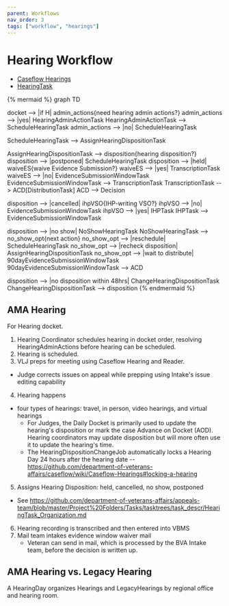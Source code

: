 ```yaml
---
parent: Workflows
nav_order: 3
tags: ["workflow", "hearings"]
---
```

# Hearing Workflow

* [Caseflow Hearings](https://github.com/department-of-veterans-affairs/caseflow/wiki/Caseflow-Hearings)
* [HearingTask](task_descr/HearingTask_Organization.md)

{% mermaid %}
graph TD

docket --> |if H| admin_actions{need hearing admin actions?}
admin_actions --> |yes| HearingAdminActionTask
HearingAdminActionTask --> ScheduleHearingTask
admin_actions --> |no| ScheduleHearingTask

ScheduleHearingTask --> AssignHearingDispositionTask

AssignHearingDispositionTask --> disposition{hearing disposition?}
disposition --> |postponed| ScheduleHearingTask
disposition --> |held| waiveES{waive Evidence Submission?}
waiveES --> |yes| TranscriptionTask
waiveES --> |no| EvidenceSubmissionWindowTask
EvidenceSubmissionWindowTask --> TranscriptionTask
TranscriptionTask --> ACD[DistributionTask]
ACD --> Decision


disposition --> |cancelled| ihpVSO{IHP-writing VSO?}
ihpVSO --> |no| EvidenceSubmissionWindowTask
ihpVSO --> |yes| IHPTask
IHPTask --> EvidenceSubmissionWindowTask

disposition --> |no show| NoShowHearingTask
NoShowHearingTask --> no_show_opt{next action}
no_show_opt --> |reschedule| ScheduleHearingTask
no_show_opt --> |recheck disposition| AssignHearingDispositionTask
no_show_opt --> |wait to distribute| 90dayEvidenceSubmissionWindowTask
90dayEvidenceSubmissionWindowTask --> ACD

disposition --> |no disposition within 48hrs| ChangeHearingDispositionTask
ChangeHearingDispositionTask --> disposition
{% endmermaid %}


## AMA Hearing

For Hearing docket.

1. Hearing Coordinator schedules hearing in docket order, resolving HearingAdminActions before hearing can be scheduled.
2. Hearing is scheduled.
3. VLJ preps for meeting using Caseflow Hearing and Reader.
  * Judge corrects issues on appeal while prepping using Intake's issue editing capability
4. Hearing happens
  * four types of hearings: travel, in person, video hearings, and virtual hearings
	* For Judges, the Daily Docket is primarily used to update the hearing's disposition or mark the case Advance on Docket (AOD). Hearing coordinators may update disposition but will more often use it to update the hearing's time.
	*  The HearingDispositionChangeJob automatically locks a Hearing Day 24 hours after the hearing date -- https://github.com/department-of-veterans-affairs/caseflow/wiki/Caseflow-Hearings#locking-a-hearing
5. Assigns Hearing Disposition: held, cancelled, no show, postponed
  * See https://github.com/department-of-veterans-affairs/appeals-team/blob/master/Project%20Folders/Tasks/tasktrees/task_descr/HearingTask_Organization.md
6. Hearing recording is transcribed and then entered into VBMS
7. Mail team intakes evidence window waiver mail
	* Veteran can send in mail, which is processed by the BVA Intake team, before the decision is written up.


## AMA Hearing vs. Legacy Hearing

A HearingDay organizes Hearings and LegacyHearings by regional office and hearing room.


